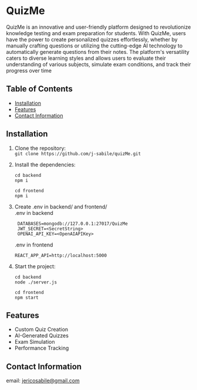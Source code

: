 # QuizMe

QuizMe is an innovative and user-friendly platform designed to revolutionize knowledge testing and exam preparation for students. With QuizMe, users have the power to create personalized quizzes effortlessly, whether by manually crafting questions or utilizing the cutting-edge AI technology to automatically generate questions from their notes. The platform's versatility caters to diverse learning styles and allows users to evaluate their understanding of various subjects, simulate exam conditions, and track their progress over time


## Table of Contents

- [Installation](#installation)
- [Features](#features)
- [Contact Information](#contact-information)


## Installation

1. Clone the repository:  
   ```git clone https://github.com/j-sabile/quizMe.git```
  
2. Install the dependencies:  
   ```
   cd backend
   npm i  
   ```  
   ```
   cd frontend
   npm i  
   ```
  
3. Create .env in backend/ and frontend/  
   .env in backend
   ```
    DATABASES=mongodb://127.0.0.1:27017/QuizMe
    JWT_SECRET=<SecretString>
    OPENAI_API_KEY=<OpenAIAPIKey>
    ```  
  
   .env in frontend  
   ```
   REACT_APP_API=http://localhost:5000
   ```  
  
4. Start the project:  
   ```
   cd backend
   node ./server.js
   ```  
   ```
   cd frontend
   npm start
   ```  
  
  
## Features  
  
- Custom Quiz Creation  
- AI-Generated Quizzes  
- Exam Simulation  
- Performance Tracking   
  
  
## Contact Information  
  
email: jericosabile@gmail.com  